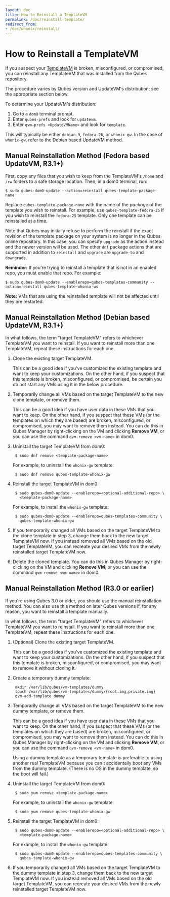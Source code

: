 ```yaml
---
layout: doc
title: How to Reinstall a TemplateVM
permalink: /doc/reinstall-template/
redirect_from:
- /doc/whonix/reinstall/
---
```


How to Reinstall a TemplateVM
=============================

If you suspect your [TemplateVM] is broken, misconfigured, or compromised, you can reinstall any TemplateVM that was installed from the Qubes repository.

The procedure varies by Qubes version and UpdateVM's distribution; see the appropriate section below.

To determine your UpdateVM's distribution:

1. Go to a `dom0` terminal prompt.
2. Enter `qubes-prefs` and look for `updatevm`.
3. Enter `qvm-prefs <UpdateVMName>` and look for `template`.

This will typically be either `debian-9`, `fedora-26`, or `whonix-gw`.
In the case of `whonix-gw`, refer to the Debian based UpdateVM method.
 

Manual Reinstallation Method (Fedora based UpdateVM, R3.1+)
----------------------------

First, copy any files that you wish to keep from the TemplateVM's `/home` and `/rw` folders to a safe storage location.
Then, in a dom0 terminal, run:

    $ sudo qubes-dom0-update --action=reinstall qubes-template-package-name

Replace `qubes-template-package-name` with the name of the *package* of the template you wish to reinstall.
For example, use `qubes-template-fedora-25` if you wish to reinstall the `fedora-25` template.
Only one template can be reinstalled at a time.

Note that Qubes may initially refuse to perform the reinstall if the exact revision of the template package on your system is no longer in the Qubes online repository.
In this case, you can specify `upgrade` as the action instead and the newer version will be used. 
The other `dnf` package actions that are supported in addition to `reinstall` and `upgrade` are `upgrade-to` and `downgrade`.

**Reminder:** If you're trying to reinstall a template that is not in an enabled repo, you must enable that repo.
For example:

    $ sudo qubes-dom0-update --enablerepo=qubes-templates-community --action=reinstall qubes-template-whonix-ws

**Note:** VMs that are using the reinstalled template will not be affected until they are restarted.


Manual Reinstallation Method (Debian based UpdateVM, R3.1+)
----------------------------

In what follows, the term "target TemplateVM" refers to whichever TemplateVM you want to reinstall.
If you want to reinstall more than one TemplateVM, repeat these instructions for each one.

1. Clone the existing target TemplateVM.

   This can be a good idea if you've customized the existing template and want to keep your customizations.
   On the other hand, if you suspect that this template is broken, misconfigured, or compromised, be certain you do not start any VMs using it in the below procedure.

2. Temporarily change all VMs based on the target TemplateVM to the new clone template, or remove them.

   This can be a good idea if you have user data in these VMs that you want to keep.
   On the other hand, if you suspect that these VMs (or the templates on which they are based) are broken, misconfigured, or compromised, you may want to remove them instead. 
   You can do this in Qubes Manager by right-clicking on the VM and clicking **Remove VM**, or you can use the command `qvm-remove <vm-name>` in dom0.

3. Uninstall the target TemplateVM from dom0:

        $ sudo dnf remove <template-package-name>

   For example, to uninstall the `whonix-gw` template:

        $ sudo dnf remove qubes-template-whonix-gw

4. Reinstall the target TemplateVM in dom0:

        $ sudo qubes-dom0-update --enablerepo=<optional-additional-repo> \
          <template-package-name>

   For example, to install the `whonix-gw` template:

        $ sudo qubes-dom0-update --enablerepo=qubes-templates-community \
          qubes-template-whonix-gw

5. If you temporarily changed all VMs based on the target TemplateVM to the clone template in step 3, change them back to the new target TemplateVM now.
   If you instead removed all VMs based on the old target TemplateVM, you can recreate your desired VMs from the newly reinstalled target TemplateVM now.
   
6. Delete the cloned template.
   You can do this in Qubes Manager by right-clicking on the VM and clicking **Remove VM**, or you can use the
   command `qvm-remove <vm-name>` in dom0.
   
   
Manual Reinstallation Method (R3.0 or earlier)
----------------------------

If you're using Qubes 3.0 or older, you should use the manual reinstallation method. 
You can also use this method on later Qubes versions if, for any reason, you want to reinstall a template manually.

In what follows, the term "target TemplateVM" refers to whichever TemplateVM you want to reinstall. 
If you want to reinstall more than one TemplateVM, repeat these instructions for each one.

1. (Optional) Clone the existing target TemplateVM.

   This can be a good idea if you've customized the existing template and want to keep your customizations. 
   On the other hand, if you suspect that this template is broken, misconfigured, or compromised, you may want to remove it without cloning it.

2. Create a temporary dummy template:

        mkdir /var/lib/qubes/vm-templates/dummy
        touch /var/lib/qubes/vm-templates/dummy/{root.img,private.img}
        qvm-add-template dummy

3. Temporarily change all VMs based on the target TemplateVM to the new dummy template, or remove them.

   This can be a good idea if you have user data in these VMs that you want to keep. 
   On the other hand, if you suspect that these VMs (or the templates on which they are based) are broken, misconfigured, or compromised, you may want to remove them instead.
   You can do this in Qubes Manager by right-clicking on the VM and clicking **Remove VM**, or you can use the command `qvm-remove <vm-name>` in dom0.

   Using a dummy template as a temporary template is preferable to using another real TemplateVM because you can't accidentally boot any VMs from the dummy template.
   (There is no OS in the dummy template, so the boot will fail.)

4. Uninstall the target TemplateVM from dom0:

        $ sudo yum remove <template-package-name>

   For example, to uninstall the `whonix-gw` template:

        $ sudo yum remove qubes-template-whonix-gw

5. Reinstall the target TemplateVM in dom0:

        $ sudo qubes-dom0-update --enablerepo=<optional-additional-repo> \
          <template-package-name>

   For example, to install the `whonix-gw` template:

        $ sudo qubes-dom0-update --enablerepo=qubes-templates-community \
          qubes-template-whonix-gw

6. If you temporarily changed all VMs based on the target TemplateVM to the dummy template in step 3, change them back to the new target TemplateVM now.
   If you instead removed all VMs based on the old target TemplateVM, you can recreate your desired VMs from the newly reinstalled target TemplateVM now.

[TemplateVM]: /doc/templates/

